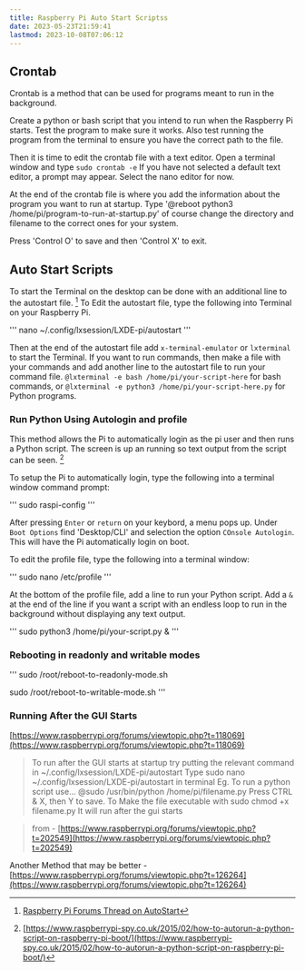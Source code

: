 ```yaml
---
title: Raspberry Pi Auto Start Scriptss
date: 2023-05-23T21:59:41
lastmod: 2023-10-08T07:06:12
---
```


## Crontab

Crontab is a method that can be used for programs meant to run in the background.

Create a python or bash script that you intend to run when the Raspberry Pi starts. Test the program to make sure it works. Also test running the program from the terminal to ensure you have the correct path to the file.

Then it is time to edit the crontab file with a text editor. Open a terminal window and type `sudo crontab -e` If you have not selected a default text editor, a prompt may appear. Select the nano editor for now.

At the end of the crontab file is where you add the information about the program you want to run at startup. Type '@reboot python3 /home/pi/program-to-run-at-startup.py' of course change the directory and filename to the correct ones for your system.

Press 'Control O' to save and then 'Control X' to exit.

## Auto Start Scripts

To start the Terminal on the desktop can be done with an additional line to the autostart file. [^1] To Edit the autostart file, type the following into Terminal on your Raspberry Pi.

'''
nano ~/.config/lxsession/LXDE-pi/autostart
'''

Then at the end of the autostart file add `x-terminal-emulator` or `lxterminal` to start the Terminal. If you want to run commands, then make a file with your commands and add another line to the autostart file to run your command file. `@lxterminal -e bash /home/pi/your-script-here` for bash commands, or `@lxterminal -e python3 /home/pi/your-script-here.py` for Python programs.

### Run Python Using Autologin and profile

This method allows the Pi to automatically login as the pi user and then runs a Python script. The screen is up an running so text output from the script can be seen. [^2]

To setup the Pi to automatically login, type the following into a terminal window command prompt:

'''
sudo raspi-config
'''

After pressing `Enter` or `return` on your keybord, a menu pops up. Under `Boot Options` find 'Desktop/CLI' and selection the option `COnsole Autologin`. This will have the Pi automatically login on boot.

To edit the profile file, type the following into a terminal window:

'''
sudo nano /etc/profile
'''

At the bottom of the profile file, add a line to run your Python script. Add a `&` at the end of the line if you want a script with an endless loop to run in the background without displaying any text output.

'''
sudo python3 /home/pi/your-script.py &
'''

### Rebooting in readonly and writable modes

'''
sudo /root/reboot-to-readonly-mode.sh

sudo /root/reboot-to-writable-mode.sh
'''

### Running After the GUI Starts

[https://www.raspberrypi.org/forums/viewtopic.php?t=118069](https://www.raspberrypi.org/forums/viewtopic.php?t=118069)

> To run after the GUI starts at startup try putting the relevant command in ~/.config/lxsession/LXDE-pi/autostart Type sudo nano ~/.config/lxsession/LXDE-pi/autostart in terminal Eg. To run a python script use... @sudo /usr/bin/python /home/pi/filename.py Press CTRL & X, then Y to save. To Make the file executable with sudo chmod +x filename.py It will run after the gui starts

> from - [https://www.raspberrypi.org/forums/viewtopic.php?t=202549](https://www.raspberrypi.org/forums/viewtopic.php?t=202549)

Another Method that may be better - [https://www.raspberrypi.org/forums/viewtopic.php?t=126264](https://www.raspberrypi.org/forums/viewtopic.php?t=126264)

[^1]: [Raspberry Pi Forums Thread on AutoStart](https://www.raspberrypi.org/forums/viewtopic.php?f=63&t=199672)
[^2]: [https://www.raspberrypi-spy.co.uk/2015/02/how-to-autorun-a-python-script-on-raspberry-pi-boot/](https://www.raspberrypi-spy.co.uk/2015/02/how-to-autorun-a-python-script-on-raspberry-pi-boot/)

